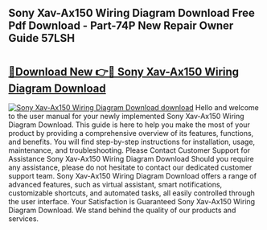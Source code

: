 ## Sony Xav-Ax150 Wiring Diagram Download Free Pdf Download - Part-74P New Repair Owner Guide 57LSH

# <h2><a href="http://dfn7ii.blite.top/?on=Sony+Xav-Ax150+Wiring+Diagram+Download">🔗Download New 👉🔴 Sony Xav-Ax150 Wiring Diagram Download</a></h2>

[![Sony Xav-Ax150 Wiring Diagram Download download](https://i.imgur.com/lujVjoI.png)](http://dfn7ii.blite.top/?on=Sony+Xav-Ax150+Wiring+Diagram+Download)
Hello and welcome to the user manual for your newly implemented Sony Xav-Ax150 Wiring Diagram Download. This guide is here to help you make the most of your product by providing a comprehensive overview of its features, functions, and benefits. You will find step-by-step instructions for installation, usage, maintenance, and troubleshooting. Please Contact Customer Support for Assistance Sony Xav-Ax150 Wiring Diagram Download Should you require any assistance, please do not hesitate to contact our dedicated customer support team. Sony Xav-Ax150 Wiring Diagram Download offers a range of advanced features, such as virtual assistant, smart notifications, customizable shortcuts, and automated tasks, all easily controlled through the user interface. Your Satisfaction is Guaranteed Sony Xav-Ax150 Wiring Diagram Download. We stand behind the quality of our products and services.
